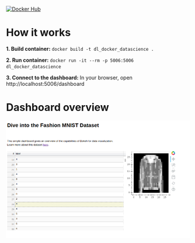 [![Docker Hub](https://img.shields.io/docker/pulls/fdebrain/dl_docker_datascience.svg)](https://hub.docker.com/repository/docker/fdebrain/dl_docker_datascience)

# How it works

**1. Build container:** `docker build -t dl_docker_datascience .`

**2. Run container:** `docker run -it --rm -p 5006:5006 dl_docker_datascience`

**3. Connect to the dashboard:** In your browser, open http://localhost:5006/dashboard

# Dashboard overview
![Dashboard overview](dl_dashboard_screenshot.png)
